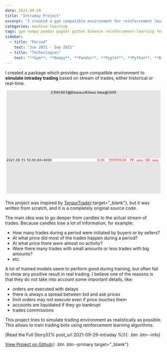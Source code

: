 ```yaml
---
date: 2021-09-29
title: "Intraday Project"
excerpt: "I created a gym compatible environment for reinforcement learning to train agents for intraday trading for different assets like stocks or cryptocurrencies."
categories: machine-learning
tags: gym numpy pandas pyglet python binance reinforcement-learning featured
sidebar:
  - title: "Period"
    text: "Jun 2021 - Sep 2021"
  - title: "Technologies"
    text: "**Gym**, **Numpy**, **Pandas**, **Pyglet**, **Python**, **Binance**"
---
```


I created a package which provides gym compatible environment to **simulate intraday trading**
based on stream of trades, either historical or real-time.

![gif animation of trained agent](/assets/img/intraday_ethusdt_trained2.gif)

This project was inspired by [TensorTrade](https://github.com/tensortrade-org/tensortrade){:target="_blank"},
but it was written from scratch, and it is a completely original source code.

The main idea was to go deeper from candles to the actual stream of trades.
Because candles lose a lot of information, for example:

- How many trades during a period were initiated by buyers or by sellers?
- At what price did most of the trades happen during a period?
- At what price there were almost no activity?
- Were there many trades with small amounts or less trades with big amounts?
- etc.

A lot of trained models seem to perform good during training,
but often fail to show any positive result in real trading.
I believe one of the reasons is that they do not take into account some important details, like:
- orders are executed with delays
- there is always a spread between bid and ask prices
- limit orders may not execute even if price *touches* them
- accounts are liquidated if they go bankrupt
- trades commissions

This project tries to simulate trading environment as realistically as possible.
This allows to train trading bots using reinforcement learning algorithms.

[Read the Full Story]({% post_url 2021-09-29-intraday %}){: .btn .btn--info}

[View Project on Github](https://github.com/diovisgood/intraday/){: .btn .btn--primary target="_blank"}
